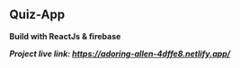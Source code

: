 ## Quiz-App
**Build with ReactJs & firebase**

***Project live link: https://adoring-allen-4dffe8.netlify.app/***
